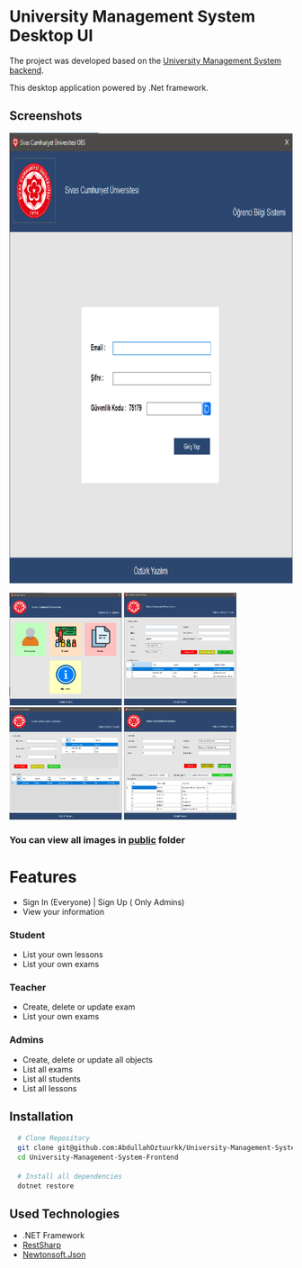 
# University Management System Desktop UI

The project was developed based on the [University Management System backend](https://github.com/AbdullahOztuurkk/University-Management-System/).

This desktop application powered by .Net framework.

## Screenshots
<p>
  <img src="./public/Login_Screen.png" width="800px" height="800px"/>
</p>
<p>
  <img src="./public/Administrator_Screen.png" width="200px" height="200px"/>
  <img src="./public/User_Management_Screen.png" width="200px" height="200px"/>
  <img src="./public/Exam_Management_Screen.png" width="200px" height="200px"/>
  <img src="./public/Lesson_Management_Screen.png" width="200px" height="200px"/>
</p>

### You can view all images in [public](./public) folder

# Features
- Sign In (Everyone) | Sign Up ( Only Admins)
- View your information

### Student
- List your own lessons
- List your own exams

### Teacher
- Create, delete or update exam 
- List your own exams

### Admins
- Create, delete or update all objects
- List all exams
- List all students
- List all lessons 
## Installation  

```bash 
  # Clone Repository
  git clone git@github.com:AbdullahOztuurkk/University-Management-System-Frontend.git
  cd University-Management-System-Frontend

  # Install all dependencies
  dotnet restore
```
    
## Used Technologies

- .NET Framework
- [RestSharp](https://github.com/restsharp/RestSharp)
- [Newtonsoft.Json](https://github.com/JamesNK/Newtonsoft.Json)

  